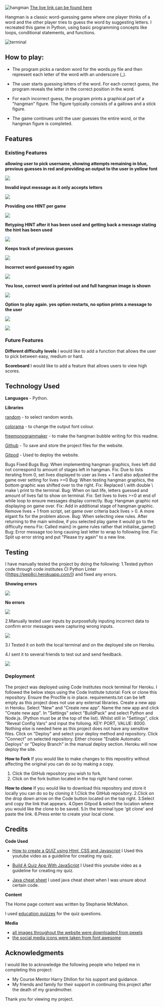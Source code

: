 ![hangman](assets/images/HANGMAN.jpg)
[The live link can be found here](https://hangman32.herokuapp.com/)

Hangman is a classic word-guessing game where one player thinks of a word and the other player tries to guess the word by suggesting letters. I recreated this game in Python, using basic programming concepts like loops, conditional statements, and functions.

![terminal](assets/images/pic1.png)

## How to play:

- The program picks a random word for the words.py file and then represent each letter of the word with an underscore (_).

- The user starts guessing letters of the word. For each correct guess, the program reveals the letter in the correct position in the word.

- For each incorrect guess, the program prints a graphical part of a "hangman" figure. The figure typically consists of a gallows and a stick figure.

- The game continues until the user guesses the entire word, or the hangman figure is completed.


## Features

### Existing Features


**allowing user to pick username, showing attempts remaining in blue, previous guesses in red and providing an output to the user in yellow font**

![](assets/images/pic2.png)

**Invalid input message as it only accepts letters**

![](assets/images/ivalidinput.png)

**Providing one HINT per game**

![](assets/images/hint.png)

**Retyping HINT after it has been used and getting back a message stating the hint has been used**

![](assets/images/hintused.png)
 
 **Keeps track of previous guesses**
 
![](assets/images/previousguesses.png)

**Incorrect word guessed try again**

![](assets/images/incorrecrtword.png)

**You lose, correct word is printed out and full hangman image is shown**

![](assets/images/youlose.png)

**Option to play again. yes option restarts, no option prints a message to the user**

![](assets/images/yes.png)

![](assets/images/no.png)



### Future Features

**Different difficulty levels**
I would like to add a function that allows the user to pick between easy, medium or hard.

**Scoreboard**
I would like to add a feature that allows users to view high scores.


## Technology Used

**Languages** - Python.

**Libraries**

[random](https://www.thewordfinder.com/random-word-generator/?msclkid=d948c7d79c351dcc5c07a434482ab5e2) - to select random words.

[colorama](https://pypi.org/project/colorama/) - to change the output font colour.

[freemonogrammaker](https://make.freemonogrammaker.com/bubble-letters-generator/) - to make the hangman bubble writing for this readme.

[Github](https://github.com/) - To save and store the project files for the website.

[Gitpod](https://gitpod.io/workspaces) - Used to deploy the website.

Bugs
Fixed Bugs
Bug: When implementing hangman graphics, lives left did not correspond to amount of stages left in hangman.
Fix: Due to lists iterating from 0, set lives displayed to user as lives + 1 and also adjusted the game over setting for lives >=0
Bug: When testing hangman graphics, the bottom graphic was shifted over to the right.
Fix: Replaced \ with double \\ make \ print to the terminal.
Bug: When on last life, letters guessed and amount of lives fail to show on terminal.
Fix: Set lives to lives >=0 at end of while loop to ensure messages display correctly.
Bug: Hangman graphic not displaying on game over.
Fix: Add in additional stage of hangman graphic. Remove lives + 1 from script, set game over criteria back lives > 0. A more elgant fix for the problem above.
Bug: When selecting view rules. After returning to the main window, if you selected play game it would go to the difficulty menu
Fix: Called main() in game rules rather that initialise_game()
Bug: Error message too long causing last letter to wrap to following line.
Fix: Split up error string and put "Please try again" to a new line.


## Testing

I have manually tested the project by doing the following:
1.Tested python code through code institutes CI Python Linter ([https://pep8ci.herokuapp.com/]) and fixed any errors.

**Showing errors**

![](assets/images/issues.png)

**No errors**

![](assets/images/noerrors.png)

2.Manually tested user inputs by purposefully inputing incorrect data to confirm error messages were capturing wrong inputs.

![](assets/images/ivalidinput.png)

3.I Tested it on both the local terminal and on the deployed site on Heroku.

4.I sent it to several friends to test out and send feedback. 

![](assets/images/Sfeedback.png)
 
### Deployment
The project was deployed using Code Institutes mock terminal for Heroku.
I followed the below steps using the Code Institute tutorial:
Fork or clone this repository.
Ensure the Procfile is in place.
requirements.txt can be left empty as this project does not use any external libraries.
Create a new app in Heroku.
Select "New" and "Create new app".
Name the new app and click "Create new app".
In "Settings" select "BuildPack" and select Python and Node.js. (Python must be at the top of the list).
Whilst still in "Settings", click "Reveal Config Vars" and input the folloing. KEY: PORT, VALUE: 8000. Nothing else is needed here as this project does not have any sensitive files.
Click on "Deploy" and select your deploy method and repository.
Click "Connect" on selected repository.
Either choose "Enable Automatic Deploys" or "Deploy Branch" in the manual deploy section.
Heroku will now deploy the site.


**How to Fork**
If you would like to make changes to this repositiry without affecting the original you can do so by making a copy.
1. Click the GitHub repository you wish to fork.
2. Click on the fork button located in the top right hand corner.

 **How to clone**
If you would like to download this repository and store it locally you can do so by cloning it
1.Click the GitHub repository.
2.Click on the drop down arrow on the Code button located on the top right.
3.Select and copy the link that appears.
4.Open Gitpod & select the location where you would like the clone to be saved.
5.In the terminal type 'git clone' and paste the link.
6.Press enter to create your local clone.

 

 ## Credits
 
**Code Used**

- [How to create a QUIZ using Html, CSS and Javascript](https://www.youtube.com/watch?v=1ydfKDwsYbU) I Used this youtube video as a guideline for creating my quiz.

- [Build A Quiz App With JavaScript](https://www.youtube.com/watch?v=riDzcEQbX6k) I Used this youtube video as a guideline for creating my quiz.

- [Java cheat sheet](https://htmlcheatsheet.com/js/) I used java cheat sheet when I was unsure about certain code.

 
**Content**

The Home page content was written by Stephanie McMahon. 

I used [education quizzes](https://www.educationquizzes.com/ks2/music/?utm_source=bing&utm_medium=cpc&utm_campaign=EQ%20KS2&utm_term=quizzes%20about%20music&utm_content=Subject%20Music) for the quiz questions.

**Media**

 - [all images throughout the website were downloaded from pexels](https://www.pexels.com/)
 - [the social media icons were taken from font awesome](https://fontawesome.com/)
 
## Acknowledgments

I would like to acknowledge the following people who helped me in completing this project:
- My Course Mentor Harry Dhillon for his support and guidance.
- My friends and family for their support in continuing this project after the death of my grandmother.

Thank you for viewing my project.

 
 
